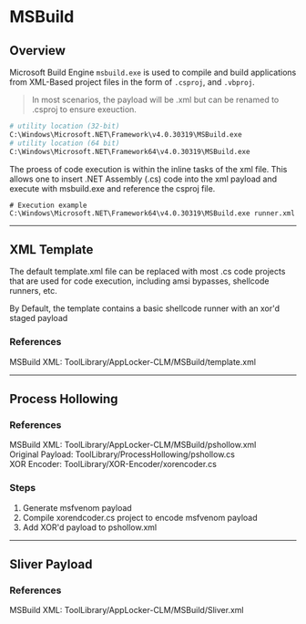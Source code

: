 # MSBuild

## Overview

Microsoft Build Engine `msbuild.exe` is used to compile and build applications from XML-Based project files in the form of `.csproj`, and `.vbproj`.&#x20;

 > In most scenarios, the payload will be .xml but can be renamed to .csproj to ensure exeuction.&#x20;

```bash
# utility location (32-bit)
C:\Windows\Microsoft.NET\Framework\v4.0.30319\MSBuild.exe
# utility location (64 bit)
C:\Windows\Microsoft.NET\Framework64\v4.0.30319\MSBuild.exe
```

The proess of code execution is within the inline tasks of the xml file. This allows one to insert .NET Assembly (.cs) code into the xml payload and execute with msbuild.exe and reference the csproj file.&#x20;

```
# Execution example
C:\Windows\Microsoft.NET\Framework64\v4.0.30319\MSBuild.exe runner.xml
```

***

## XML Template

The default template.xml file can be replaced with most .cs code projects that are used for code execution, including amsi bypasses, shellcode runners, etc.

By Default, the template contains a basic shellcode runner with an xor'd staged payload

### References

MSBuild XML: ToolLibrary/AppLocker-CLM/MSBuild/template.xml

***

## Process Hollowing

### References

MSBuild XML: ToolLibrary/AppLocker-CLM/MSBuild/pshollow.xml\
Original Payload: ToolLibrary/ProcessHollowing/pshollow.cs\
XOR Encoder: ToolLibrary/XOR-Encoder/xorencoder.cs

### Steps

1. Generate msfvenom payload
2. Compile xorendcoder.cs project to encode msfvenom payload
3. Add XOR'd payload to pshollow.xml

***

## Sliver Payload

### References

MSBuild XML: ToolLibrary/AppLocker-CLM/MSBuild/Sliver.xml
